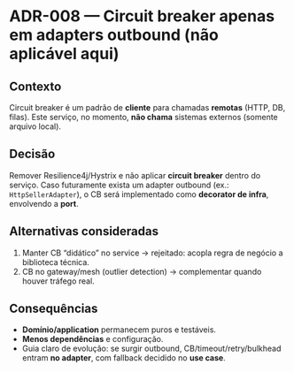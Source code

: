 # ADR-008 — Circuit breaker apenas em adapters outbound (não aplicável aqui)

## Contexto
Circuit breaker é um padrão de **cliente** para chamadas **remotas** (HTTP, DB, filas). 
Este serviço, no momento, **não chama** sistemas externos (somente arquivo local).

## Decisão
Remover Resilience4j/Hystrix e não aplicar **circuit breaker** dentro do serviço.
Caso futuramente exista um adapter outbound (ex.: `HttpSellerAdapter`), o CB será implementado como **decorator de infra**, envolvendo a **port**.

## Alternativas consideradas
1. Manter CB “didático” no service → rejeitado: acopla regra de negócio a biblioteca técnica.
2. CB no gateway/mesh (outlier detection) → complementar quando houver tráfego real.

## Consequências
- **Domínio/application** permanecem puros e testáveis.
- **Menos dependências** e configuração.
- Guia claro de evolução: se surgir outbound, CB/timeout/retry/bulkhead entram **no adapter**, com fallback decidido no **use case**.
